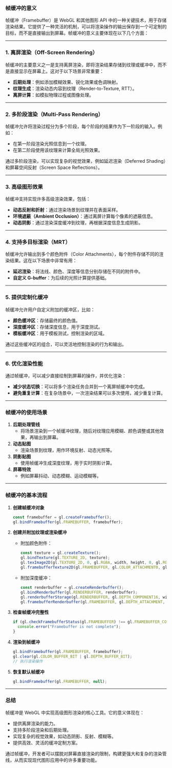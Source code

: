 ### **帧缓冲的意义**

帧缓冲（Framebuffer）是 WebGL 和其他图形 API 中的一种关键技术，用于存储渲染结果。它提供了一种灵活的机制，可以将渲染操作的输出保存到一个可定制的目标，而不是直接输出到屏幕。帧缓冲的意义主要体现在以下几个方面：

---

### **1. 离屏渲染（Off-Screen Rendering）**

帧缓冲的主要意义之一是支持离屏渲染，即将渲染结果存储到纹理或缓冲中，而不是直接显示在屏幕上。这对于以下场景非常重要：

- **后期处理**：例如添加模糊效果、锐化效果或色调映射。
- **纹理生成**：渲染动态内容到纹理（Render-to-Texture, RTT）。
- **离屏计算**：如模拟物理过程或图像处理。

---

### **2. 多阶段渲染（Multi-Pass Rendering）**

帧缓冲允许将渲染过程分为多个阶段，每个阶段的结果作为下一阶段的输入。例如：

- 在第一阶段渲染光照信息到一个纹理。
- 在第二阶段使用该纹理来计算全局光照效果。

通过多阶段渲染，可以实现复杂的视觉效果，例如延迟渲染（Deferred Shading）和屏幕空间反射（Screen Space Reflections）。

---

### **3. 高级图形效果**

帧缓冲支持实现许多高级渲染效果，包括：

- **动态反射和折射**：通过渲染场景到纹理并在表面采样。
- **环境遮蔽（Ambient Occlusion）**：通过离屏计算每个像素的遮蔽信息。
- **动态阴影**：通过渲染深度缓冲到纹理，再根据深度信息生成阴影。

---

### **4. 支持多目标渲染（MRT）**

帧缓冲允许输出到多个颜色附件（Color Attachments），每个附件存储不同的渲染结果。这在以下场景中非常有用：

- **延迟渲染**：将法线、颜色、深度等信息分别存储在不同的附件中。
- **自定义 G-buffer**：为后续的光照计算提供基础。

---

### **5. 提供定制化缓冲**

帧缓冲允许用户自定义附加的缓冲区，比如：

- **颜色缓冲区**：存储最终的颜色值。
- **深度缓冲区**：存储深度信息，用于深度测试。
- **模板缓冲区**：用于模板测试，控制渲染的区域。

通过这些缓冲区的组合，可以灵活地控制渲染的行为和输出。

---

### **6. 优化渲染性能**

通过帧缓冲，可以减少直接绘制到屏幕的操作，并优化渲染：

- **减少状态切换**：可以将多个渲染任务合并到一个离屏帧缓冲中完成。
- **避免重复计算**：在复杂场景中，一次渲染结果可以多次使用，减少重复计算。

---

### **帧缓冲的使用场景**

1. **后期处理管线**
   - 将场景渲染到一个帧缓冲纹理，随后对纹理应用模糊、颜色调整或其他效果，再输出到屏幕。
2. **动态贴图**
   - 渲染场景到纹理，用作环境反射、动态光照等。
3. **阴影贴图**
   - 使用帧缓冲生成深度纹理，用于实时阴影计算。
4. **屏幕特效**
   - 例如屏幕抖动、动态模糊、运动模糊等。

---

### **帧缓冲的基本流程**

1. **创建帧缓冲对象**

   ```javascript
   const framebuffer = gl.createFramebuffer();
   gl.bindFramebuffer(gl.FRAMEBUFFER, framebuffer);
   ```

2. **创建并附加纹理或渲染缓冲**

   - 附加颜色附件：
     ```javascript
     const texture = gl.createTexture();
     gl.bindTexture(gl.TEXTURE_2D, texture);
     gl.texImage2D(gl.TEXTURE_2D, 0, gl.RGBA, width, height, 0, gl.RGBA, gl.UNSIGNED_BYTE, null);
     gl.framebufferTexture2D(gl.FRAMEBUFFER, gl.COLOR_ATTACHMENT0, gl.TEXTURE_2D, texture, 0);
     ```
   - 附加深度缓冲：
     ```javascript
     const renderbuffer = gl.createRenderbuffer();
     gl.bindRenderbuffer(gl.RENDERBUFFER, renderbuffer);
     gl.renderbufferStorage(gl.RENDERBUFFER, gl.DEPTH_COMPONENT16, width, height);
     gl.framebufferRenderbuffer(gl.FRAMEBUFFER, gl.DEPTH_ATTACHMENT, gl.RENDERBUFFER, renderbuffer);
     ```

3. **检查帧缓冲完整性**

   ```javascript
   if (gl.checkFramebufferStatus(gl.FRAMEBUFFER) !== gl.FRAMEBUFFER_COMPLETE) {
     console.error("Framebuffer is not complete");
   }
   ```

4. **渲染到帧缓冲**

   ```javascript
   gl.bindFramebuffer(gl.FRAMEBUFFER, framebuffer);
   gl.clear(gl.COLOR_BUFFER_BIT | gl.DEPTH_BUFFER_BIT);
   // 执行渲染操作
   ```

5. **恢复默认帧缓冲**
   ```javascript
   gl.bindFramebuffer(gl.FRAMEBUFFER, null);
   ```

---

### **总结**

帧缓冲是 WebGL 中实现高级图形渲染的核心工具。它的意义体现在：

- 提供离屏渲染的能力。
- 支持多阶段渲染和后期处理。
- 实现复杂的视觉效果，如动态阴影、反射、模糊等。
- 提供高效、灵活的缓冲定制方案。

通过帧缓冲，开发者可以摆脱对屏幕直接渲染的限制，构建更强大和复杂的渲染管线，从而实现现代图形应用中的许多重要功能。
